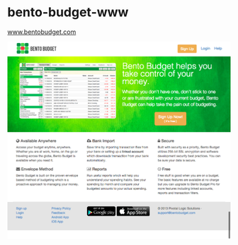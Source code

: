 # bento-budget-www
www.bentobudget.com

![Screenshot](https://raw.githubusercontent.com/bradyholt/bento-budget-www/master/src/images/screenshot.png "Screenshot")
